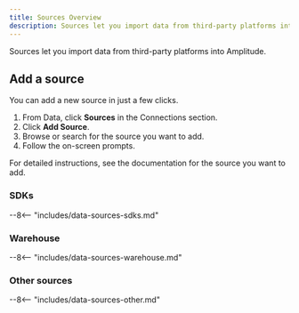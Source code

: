 ```yaml
---
title: Sources Overview
description: Sources let you import data from third-party platforms into Amplitude. 
---
```


Sources let you import data from third-party platforms into Amplitude. 

## Add a source

You can add a new source in just a few clicks. 

1. From Data, click **Sources** in the Connections section. 
2. Click **Add Source**.
3. Browse or search for the source you want to add. 
4. Follow the on-screen prompts. 

For detailed instructions, see the documentation for the source you want to add. 

### SDKs

<!-- #### Work with Ampli -->

<!-- Consider breaking out SDKs by Web, Mobile, Server -->

<!-- This content is used in several places. Make changes to includes/data-sources-sdks.md -->

--8<-- "includes/data-sources-sdks.md"

### Warehouse

<!-- This content is used in several places. Make changes to includes/data-sources-warehouse.md -->

--8<-- "includes/data-sources-warehouse.md"

<!-- ### HTTT -->

<!-- ### Cloud apps -->

<!-- ### Third party -->

<!-- Shopify, GTM, Adobe, Segment, mParticle, Rudderstack -->

### Other sources

<!-- This content is used in several places. Make changes to includes/data-sources-other.md -->

--8<-- "includes/data-sources-other.md"